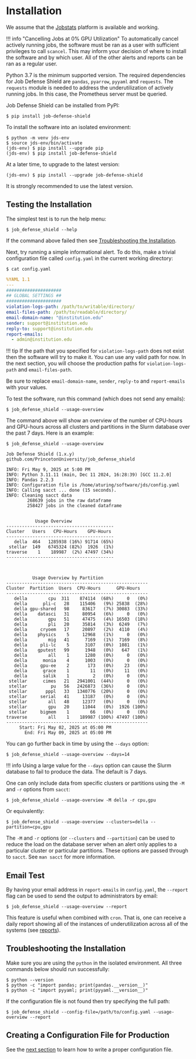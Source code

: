 # Installation

We assume that the [Jobstats](https://github.com/PrincetonUniversity/jobstats) platform is available and working.

!!! info "Cancelling Jobs at 0% GPU Utilization"
    To automatically cancel actively running jobs, the software must be ran as a user with sufficient privileges to call `scancel`. This may inform your decision of where to install the software and by which user. All of the other alerts and reports can be ran as a regular user.

Python 3.7 is the minimum supported version. The required dependencies for Job Defense Shield are `pandas`, `pyarrow`, `pyyaml` and `requests`. The `requests` module is needed to address the underutilization of actively running jobs. In this case, the Prometheus server must be queried.

Job Defense Shield can be installed from PyPI:

```
$ pip install job-defense-shield
```

To install the software into an isolated environment:

```
$ python -m venv jds-env
$ source jds-env/bin/activate
(jds-env) $ pip install --upgrade pip
(jds-env) $ pip install job-defense-shield
```

At a later time, to upgrade to the latest version:

```
(jds-env) $ pip install --upgrade job-defense-shield
```

It is strongly recommended to use the latest version.

## Testing the Installation

The simplest test is to run the help menu:

```
$ job_defense_shield --help
```

If the command above failed then see [Troubleshooting the Installation](#troubleshooting-the-installation).

Next, try running a simple informational alert. To do this, make a trivial configuration file called `config.yaml` in the current working directory:

```
$ cat config.yaml
```
```yaml
%YAML 1.1
---
#####################
## GLOBAL SETTINGS ##
#####################
violation-logs-path: /path/to/writable/directory/
email-files-path: /path/to/readable/directory/
email-domain-name: "@institution.edu"
sender: support@institution.edu
reply-to: support@institution.edu
report-emails:
  - admin@institution.edu
```

!!! tip
    If the path that you specified for `violation-logs-path` does not exist then the software will try to make it. You can use any valid path for now. In the next section, you will choose the production paths for `violation-logs-path` and `email-files-path`.

Be sure to replace `email-domain-name`, `sender`, `reply-to` and `report-emails` with your values.

To test the software, run this command (which does not send any emails):

```
$ job_defense_shield --usage-overview
```

The command above will show an overview of the number of CPU-hours and GPU-hours
across all clusters and partitions in the Slurm database over the past 7 days. Here is an example:

```
$ job_defense_shield --usage-overview

Job Defense Shield (1.x.y)
github.com/PrincetonUniversity/job_defense_shield

INFO: Fri May 9, 2025 at 5:00 PM
INFO: Python 3.11.11 (main, Dec 11 2024, 16:28:39) [GCC 11.2.0]
INFO: Pandas 2.2.3
INFO: Configuration file is /home/aturing/software/jds/config.yaml
INFO: Calling sacct ... done (15 seconds).
INFO: Cleaning sacct data
        268639 jobs in the raw dataframe
        258427 jobs in the cleaned dataframe


           Usage Overview          
-----------------------------------------
Cluster   Users   CPU-Hours    GPU-Hours
-----------------------------------------
   della  464   1285938 (16%) 91714 (65%)
 stellar  149   6745324 (82%)  1926  (1%)
traverse    1    189987  (2%) 47497 (34%)
-----------------------------------------



          Usage Overview by Partition           
------------------------------------------------------
Cluster  Partition  Users  CPU-Hours      GPU-Hours
------------------------------------------------------
   della        cpu  311    874114  (68%)     0   (0%)
   della      pli-c   28    115406   (9%) 25838  (28%)
   della gpu-shared   98     83617   (7%) 30083  (33%)
   della    datasci   31     80954   (6%)     0   (0%)
   della        gpu   51     47475   (4%) 16503  (18%)
   della        pli   20     35814   (3%)  6249   (7%)
   della     cryoem   17     20897   (2%)  4110   (4%)
   della    physics    5     12968   (1%)     0   (0%)
   della        mig   41      7169   (1%)  7169   (8%)
   della     pli-lc    5      3107   (0%)  1081   (1%)
   della    gputest   99      1948   (0%)   647   (1%)
   della        all    1      1280   (0%)     0   (0%)
   della      monia    4      1003   (0%)     0   (0%)
   della     gpu-ee    2       173   (0%)    23   (0%)
   della      grace    1        11   (0%)    11   (0%)
   della      salik    1         2   (0%)     0   (0%)
 stellar      cimes   21   2941001  (44%)     0   (0%)
 stellar         pu   56   2426873  (36%)     0   (0%)
 stellar       pppl   33   1340776  (20%)     0   (0%)
 stellar     serial   41     13187   (0%)     0   (0%)
 stellar        all   48     12377   (0%)     0   (0%)
 stellar        gpu   20     11044   (0%)  1926 (100%)
 stellar     bigmem    1        66   (0%)     0   (0%)
traverse        all    1    189987 (100%) 47497 (100%)
------------------------------------------------------
     Start: Fri May 02, 2025 at 05:00 PM
       End: Fri May 09, 2025 at 05:00 PM
```

You can go further back in time by using the `--days` option:

```
$ job_defense_shield --usage-overview --days=14
```

!!! info
    Using a large value for the `--days` option can cause the Slurm database to fail to produce the data. The default is 7 days.

One can only include data from specific clusters or partitions using the `-M` and `-r` options from `sacct`:

```
$ job_defense_shield --usage-overview -M della -r cpu,gpu
```
Or equivalently:

```
$ job_defense_shield --usage-overview --clusters=della --partition=cpu,gpu
```

The `-M` and `-r` options (or `--clusters` and `--partition`) can be used to reduce the load on the database server when an alert only applies to a particular cluster or particular partitions. These options are passed through to `sacct`. See `man sacct` for more information.

## Email Test

By having your email address in `report-emails` in `config.yaml`, the `--report` flag can be used to send the output to administrators by email:

```
$ job_defense_shield --usage-overview --report
```

This feature is useful when combined with `cron`. That is, one can receive a daily report showing all of the instances of underutilization across all of the systems (see [reports](reports/overview.md)).

## Troubleshooting the Installation

Make sure you are using the `python` in the isolated environment. All three commands below should run successfully:

```
$ python --version
$ python -c "import pandas; print(pandas.__version__)"
$ python -c "import pyyaml; print(pyyaml.__version__)"
```

If the configuration file is not found then try specifying the full path:

```
$ job_defense_shield --config-file=/path/to/config.yaml --usage-overview --report
```
 
## Creating a Configuration File for Production

See the [next section](configuration.md) to learn how to write a proper configuration file.
